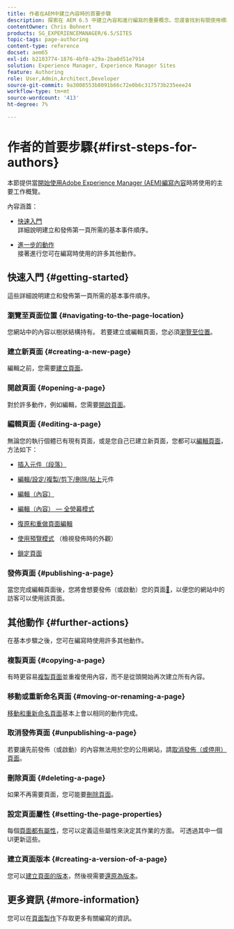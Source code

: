 ```yaml
---
title: 作者在AEM中建立內容時的首要步驟
description: 探索在 AEM 6.5 中建立內容和進行編寫的重要概念。您還會找到有關使用標記、範本和其他頁面功能的資訊。
contentOwner: Chris Bohnert
products: SG_EXPERIENCEMANAGER/6.5/SITES
topic-tags: page-authoring
content-type: reference
docset: aem65
exl-id: b2103774-1876-4bf8-a29a-2ba0d51e7914
solution: Experience Manager, Experience Manager Sites
feature: Authoring
role: User,Admin,Architect,Developer
source-git-commit: 9a3008553b8091b66c72e0b6c317573b235eee24
workflow-type: tm+mt
source-wordcount: '413'
ht-degree: 7%

---
```



# 作者的首要步驟{#first-steps-for-authors}

本節提供當[開始使用Adobe Experience Manager (AEM)編寫內容](/help/sites-authoring/author.md#concept-of-authoring-and-publishing)時將使用的主要工作概覽。

內容涵蓋：

* [快速入門](#getting-started)\
  詳細說明建立和發佈第一頁所需的基本事件順序。

* [進一步的動作](#further-actions)\
  接著進行您可在編寫時使用的許多其他動作。

## 快速入門 {#getting-started}

這些詳細說明建立和發佈第一頁所需的基本事件順序。

### 瀏覽至頁面位置 {#navigating-to-the-page-location}

您網站中的內容以樹狀結構持有。 若要建立或編輯頁面，您必須[瀏覽至位置](/help/sites-authoring/basic-handling.md#viewing-and-selecting-resources)。

### 建立新頁面 {#creating-a-new-page}

編輯之前，您需要[建立頁面](/help/sites-authoring/managing-pages.md#creating-a-new-page)。

### 開啟頁面 {#opening-a-page}

對於許多動作，例如編輯，您需要[開啟頁面](/help/sites-authoring/managing-pages.md#opening-a-page-for-editing)。

### 編輯頁面 {#editing-a-page}

無論您的執行個體已有現有頁面，或是您自己已建立新頁面，您都可以[編輯頁面](/help/sites-authoring/editing-content.md)，方法如下：

* [插入元件（段落）](/help/sites-authoring/editing-content.md#inserting-a-component)
* [編輯/設定/複製/剪下/刪除/貼上](/help/sites-authoring/editing-content.md#edit-configure-copy-cut-delete-paste)元件
* [編輯（內容）](/help/sites-authoring/editing-content.md#edit-content)
* [編輯（內容） — 全熒幕模式](/help/sites-authoring/editing-content.md#edit-content-full-screen-mode)

* [復原和重做頁面編輯](/help/sites-authoring/editing-content.md#undoing-and-redoing-page-edits)
* [使用預覽模式](/help/sites-authoring/editing-content.md#preview-mode) （檢視發佈時的外觀）
* [鎖定頁面](/help/sites-authoring/editing-content.md#locking-a-page)

### 發佈頁面 {#publishing-a-page}

當您完成編輯頁面後，您將會想要發佈（或啟動）您的頁面[&#128279;](/help/sites-authoring/publishing-pages.md#main-pars-title-10)，以便您的網站中的訪客可以使用該頁面。

## 其他動作 {#further-actions}

在基本步驟之後，您可在編寫時使用許多其他動作。

### 複製頁面 {#copying-a-page}

有時更容易[複製頁面](/help/sites-authoring/managing-pages.md#copying-and-pasting-a-page)並重複使用內容，而不是從頭開始再次建立所有內容。

### 移動或重新命名頁面 {#moving-or-renaming-a-page}

[移動和重新命名頁面](/help/sites-authoring/managing-pages.md#moving-or-renaming-a-page)基本上會以相同的動作完成。

### 取消發佈頁面 {#unpublishing-a-page}

若要讓先前發佈（或啟動）的內容無法用於您的公用網站，請[取消發佈（或停用）頁面](/help/sites-authoring/publishing-pages.md#main-pars-title-5)。

### 刪除頁面 {#deleting-a-page}

如果不再需要頁面，您可能要[刪除頁面](/help/sites-authoring/managing-pages.md#deleting-a-page)。

### 設定頁面屬性 {#setting-the-page-properties}

每個[頁面都有屬性](/help/sites-authoring/editing-page-properties.md)，您可以定義這些屬性來決定其作業的方面。 可透過其中一個UI更新這些。

### 建立頁面版本 {#creating-a-version-of-a-page}

您可以[建立頁面的版本](/help/sites-authoring/working-with-page-versions.md#creating-a-new-version)，然後視需要[還原為版本](/help/sites-authoring/working-with-page-versions.md#reverting-to-a-page-version)。

## 更多資訊 {#more-information}

您可以在[頁面製作](/help/sites-authoring/page-authoring.md)下存取更多有關編寫的資訊。
